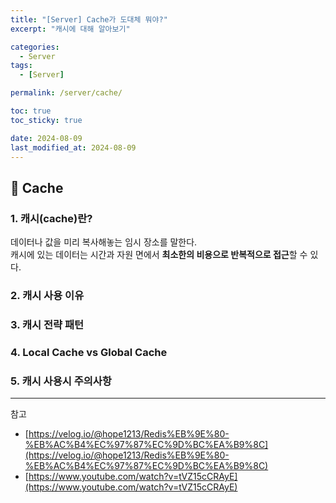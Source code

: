 ```yaml
---
title: "[Server] Cache가 도대체 뭐야?"
excerpt: "캐시에 대해 알아보기"

categories:
  - Server
tags:
  - [Server]

permalink: /server/cache/

toc: true
toc_sticky: true

date: 2024-08-09
last_modified_at: 2024-08-09
---
```

## 🥘 Cache
### 1. 캐시(cache)란?
데이터나 값을 미리 복사해놓는 임시 장소를 말한다.  
캐시에 있는 데이터는 시간과 자원 면에서 **최소한의 비용으로 반복적으로 접근**할 수 있다.

### 2. 캐시 사용 이유
### 3. 캐시 전략 패턴
### 4. Local Cache vs Global Cache
### 5. 캐시 사용시 주의사항

---

참고
- [https://velog.io/@hope1213/Redis%EB%9E%80-%EB%AC%B4%EC%97%87%EC%9D%BC%EA%B9%8C](https://velog.io/@hope1213/Redis%EB%9E%80-%EB%AC%B4%EC%97%87%EC%9D%BC%EA%B9%8C)
- [https://www.youtube.com/watch?v=tVZ15cCRAyE](https://www.youtube.com/watch?v=tVZ15cCRAyE)

